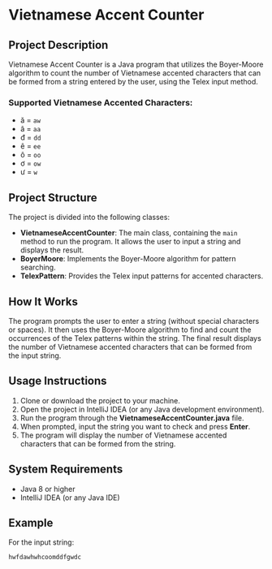 # Vietnamese Accent Counter

## Project Description

Vietnamese Accent Counter is a Java program that utilizes the Boyer-Moore algorithm to count the number of Vietnamese accented characters that can be formed from a string entered by the user, using the Telex input method.

### Supported Vietnamese Accented Characters:
- ă = `aw`
- â = `aa`
- đ = `dd`
- ê = `ee`
- ô = `oo`
- ơ = `ow`
- ư = `w`

## Project Structure

The project is divided into the following classes:
- **VietnameseAccentCounter**: The main class, containing the `main` method to run the program. It allows the user to input a string and displays the result.
- **BoyerMoore**: Implements the Boyer-Moore algorithm for pattern searching.
- **TelexPattern**: Provides the Telex input patterns for accented characters.

## How It Works

The program prompts the user to enter a string (without special characters or spaces). It then uses the Boyer-Moore algorithm to find and count the occurrences of the Telex patterns within the string. The final result displays the number of Vietnamese accented characters that can be formed from the input string.

## Usage Instructions

1. Clone or download the project to your machine.
2. Open the project in IntelliJ IDEA (or any Java development environment).
3. Run the program through the **VietnameseAccentCounter.java** file.
4. When prompted, input the string you want to check and press **Enter**.
5. The program will display the number of Vietnamese accented characters that can be formed from the string.

## System Requirements

- Java 8 or higher
- IntelliJ IDEA (or any Java IDE)

## Example

For the input string:

```plaintext
hwfdawhwhcoomddfgwdc
